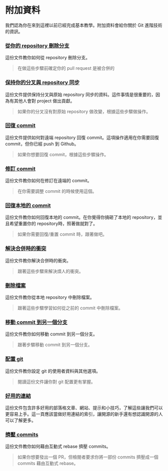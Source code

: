 # 附加資料

我們認為你在來到這裡以前已經完成基本教學。附加資料會給你關於 Git 進階技術的資訊。

### [ 從你的 repository 刪除分支 ](../removing-branch-from-your-repository.md)
這份文件教你如何從 repository 刪除分支。
> 在做這些步驟前確定你的 pull request 是被合併的

### [ 保持你的分叉與 repository 同步 ](../keeping-your-fork-synced-with-this-repository.md)
這份文件提供保持分叉與原始 repository 同步的資料。這件事情是很重要的，因為有其他人會對 project 做出貢獻。
> 如果你的分叉沒有對原始 repository 做改變，根據這些步驟做操作。

### [ 回復 commit ](../reverting-a-commit.md)
這份文件提供如何對遠端 repository 回復 commit。這項操作適用在你需要回復 commit，但你已經 push 到 Github。
> 如果你想要回復 commit，根據這些步驟操作。

### [ 修訂 commit](../amending-a-commit.md)
這份文件教你如何在修訂在遠端的 commit。
> 在你需要調整 commit 的時候使用這個。

### [ 回復本地的 commit ](../undoing-a-commit.md)
這份文件教你如何回復本地的 commit。在你覺得你搞砸了本地的 repository，並且希望重置你的 repository時，照著做就對了。
> 如果你需要回復/重置 commit 時，跟著做吧。

### [ 解決合併時的衝突 ](../resolving-merge-conflicts.md)
這份文件教你解決合併時的衝突。
> 跟著這些步驟來解決煩人的衝突。

### [刪除檔案](../removing-a-file.md)
這份文件教你從本地 repository 中刪除檔案。
> 跟著這些步驟學習如何從之前的 commit 中刪除檔案。

### [ 移動 commit 到另一個分支 ](../moving-a-commit-to-a-different-branch.md)
這份文件教你如何移動 commit 到另一個分支。
> 跟著步驟移動 commit 到另一個分支。

### [ 配置 git ](../configuring-git.md)
這份文件教你設定 git 的使用者資料與其他選項。
> 閱讀這份文件讓你對 git 配置更有掌握。

### [好用的連結](../Useful-links-for-further-learning.md)
這份文件包含許多好用的部落格文章、網站、提示和小技巧，了解這些讓我們可以更容易上手。這一頁應該當做好用連結的索引，讓開源的新手還有想認識開源的人可以了解更多。

### [ 擠壓 commits ](../squashing-commits.md)
這份文件教你如何藉由互動式 rebase 擠壓 commits。
> 如果你想要發出一個 PR，但檢閱者要求你將一部份 commits 擠壓成一個 commits 藉由互動式 rebase。

